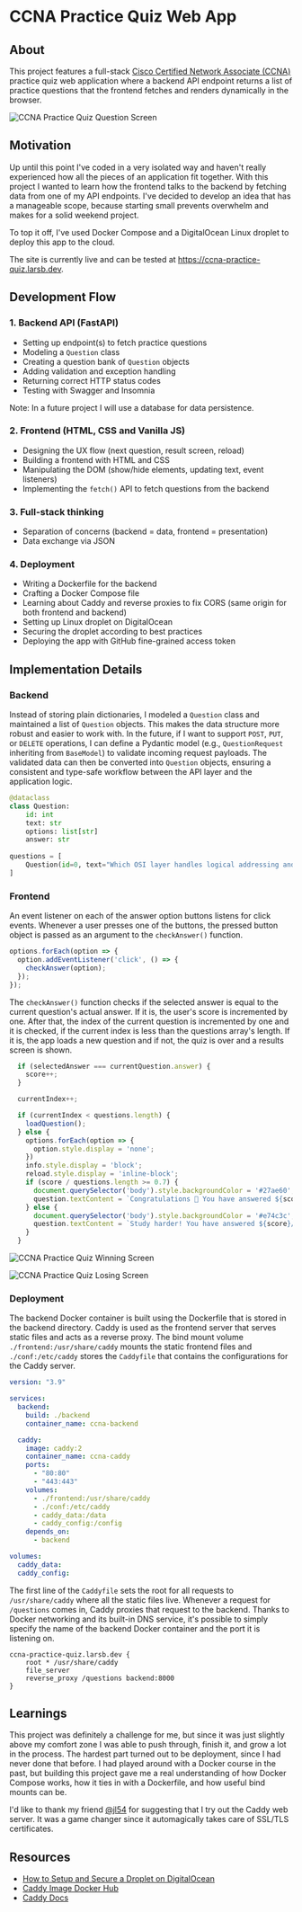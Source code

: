 # CCNA Practice Quiz Web App

## About

This project features a full-stack [Cisco Certified Network Associate (CCNA)](https://www.cisco.com/site/us/en/learn/training-certifications/certifications/enterprise/ccna/index.html) practice quiz web application where a backend API endpoint returns a list of practice questions that the frontend fetches and renders dynamically in the browser.

![CCNA Practice Quiz Question Screen](docs/ccna-practice-quiz-macbook-pro-mockup.jpg)

## Motivation

Up until this point I've coded in a very isolated way and haven't really experienced how all the pieces of an application fit together. With this project I wanted to learn how the frontend talks to the backend by fetching data from one of my API endpoints. I've decided to develop an idea that has a manageable scope, because starting small prevents overwhelm and makes for a solid weekend project.

To top it off, I've used Docker Compose and a DigitalOcean Linux droplet to deploy this app to the cloud. 

The site is currently live and can be tested at https://ccna-practice-quiz.larsb.dev.

## Development Flow

### 1. Backend API (FastAPI)

- Setting up endpoint(s) to fetch practice questions
- Modeling a `Question` class
- Creating a question bank of `Question` objects
- Adding validation and exception handling
- Returning correct HTTP status codes
- Testing with Swagger and Insomnia

Note: In a future project I will use a database for data persistence.

### 2. Frontend (HTML, CSS and Vanilla JS)

- Designing the UX flow (next question, result screen, reload)
- Building a frontend with HTML and CSS
- Manipulating the DOM (show/hide elements, updating text, event listeners)
- Implementing the `fetch()` API to fetch questions from the backend

### 3. Full-stack thinking

- Separation of concerns (backend = data, frontend = presentation)
- Data exchange via JSON

### 4. Deployment

- Writing a Dockerfile for the backend
- Crafting a Docker Compose file
- Learning about Caddy and reverse proxies to fix CORS (same origin for both frontend and backend)
- Setting up Linux droplet on DigitalOcean
- Securing the droplet according to best practices
- Deploying the app with GitHub fine-grained access token

## Implementation Details

### Backend

Instead of storing plain dictionaries, I modeled a `Question` class and maintained a list of `Question` objects. This makes the data structure more robust and easier to work with. In the future, if I want to support `POST`, `PUT`, or `DELETE` operations, I can define a Pydantic model (e.g., `QuestionRequest` inheriting from `BaseModel`) to validate incoming request payloads. The validated data can then be converted into `Question` objects, ensuring a consistent and type-safe workflow between the API layer and the application logic.

```python
@dataclass
class Question:
    id: int
    text: str
    options: list[str]
    answer: str
    
questions = [
    Question(id=0, text="Which OSI layer handles logical addressing and routing?", options=["Data Link", "Network", "Transport", "Session"], answer="Network"),
]
```

### Frontend

An event listener on each of the answer option buttons listens for click events. Whenever a user presses one of the buttons, the pressed button object is passed as an argument to the `checkAnswer()` function. 

```javascript
options.forEach(option => {
  option.addEventListener('click', () => {
    checkAnswer(option);
  });
});
```

The `checkAnswer()` function checks if the selected answer is equal to the current question's actual answer. If it is, the user's score is incremented by one. After that, the index of the current question is incremented by one and it is checked, if the current index is less than the questions array's length. If it is, the app loads a new question and if not, the quiz is over and a results screen is shown.

```javascript
  if (selectedAnswer === currentQuestion.answer) {
    score++;
  }

  currentIndex++;

  if (currentIndex < questions.length) {
    loadQuestion();
  } else {
    options.forEach(option => {
      option.style.display = 'none';
    })
    info.style.display = 'block';
    reload.style.display = 'inline-block';
    if (score / questions.length >= 0.7) {
      document.querySelector('body').style.backgroundColor = '#27ae60';
      question.textContent = `Congratulations 🎉 You have answered ${score}/${questions.length} questions correctly.`;
    } else {
      document.querySelector('body').style.backgroundColor = '#e74c3c';
      question.textContent = `Study harder! You have answered ${score}/${questions.length} questions correctly.`;
    }
  }
```

![CCNA Practice Quiz Winning Screen](docs/ccna-practice-quiz-winning-screen.png)

![CCNA Practice Quiz Losing Screen](docs/ccna-practice-quiz-losing-screen.png)

### Deployment

The backend Docker container is built using the Dockerfile that is stored in the backend directory. Caddy is used as the frontend server that serves static files and acts as a reverse proxy. The bind mount volume `./frontend:/usr/share/caddy` mounts the static frontend files and `./conf:/etc/caddy` stores the `Caddyfile` that contains the configurations for the Caddy server. 

```yml
version: "3.9"

services:
  backend:
    build: ./backend
    container_name: ccna-backend

  caddy:
    image: caddy:2
    container_name: ccna-caddy
    ports:
      - "80:80"
      - "443:443"
    volumes:
      - ./frontend:/usr/share/caddy
      - ./conf:/etc/caddy
      - caddy_data:/data
      - caddy_config:/config
    depends_on:
      - backend

volumes:
  caddy_data:
  caddy_config:
```

The first line of the `Caddyfile` sets the root for all requests to `/usr/share/caddy` where all the static files live. Whenever a request for `/questions` comes in, Caddy proxies that request to the backend. Thanks to Docker networking and its built-in DNS service, it's possible to simply specify the name of the backend Docker container and the port it is listening on. 

```
ccna-practice-quiz.larsb.dev {
    root * /usr/share/caddy
    file_server
    reverse_proxy /questions backend:8000
}
```

## Learnings

This project was definitely a challenge for me, but since it was just slightly above my comfort zone I was able to push through, finish it, and grow a lot in the process. The hardest part turned out to be deployment, since I had never done that before. I had played around with a Docker course in the past, but building this project gave me a real understanding of how Docker Compose works, how it ties in with a Dockerfile, and how useful bind mounts can be.

I'd like to thank my friend [@jl54](https://github.com/jl54) for suggesting that I try out the Caddy web server. It was a game changer since it automagically takes care of SSL/TLS certificates.

## Resources

- [How to Setup and Secure a Droplet on DigitalOcean](https://solomou.dev/blog/2023-11-05-how-to-setup-and-secure-a-droplet-on-digitalocean)
- [Caddy Image Docker Hub](https://hub.docker.com/_/caddy)
- [Caddy Docs](https://caddyserver.com/docs/)